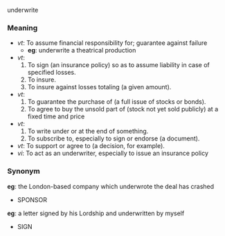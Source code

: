 underwrite
### Meaning
+ _vt_: To assume financial responsibility for; guarantee against failure
    + __eg__: underwrite a theatrical production
+ _vt_:
   1. To sign (an insurance policy) so as to assume liability in case of specified losses.
   2. To insure.
   3. To insure against losses totaling (a given amount).
+ _vt_:
   1. To guarantee the purchase of (a full issue of stocks or bonds).
   2. To agree to buy the unsold part of (stock not yet sold publicly) at a fixed time and price
+ _vt_:
   1. To write under or at the end of something.
   2. To subscribe to, especially to sign or endorse (a document).
+ _vt_: To support or agree to (a decision, for example).
+ _vi_: To act as an underwriter, especially to issue an insurance policy

### Synonym

__eg__: the London-based company which underwrote the deal has crashed

+ SPONSOR

__eg__: a letter signed by his Lordship and underwritten by myself

+ SIGN



